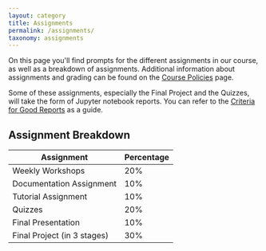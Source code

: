 ```yaml
---
layout: category
title: Assignments
permalink: /assignments/
taxonomy: assignments
---
```


On this page you'll find prompts for the different assignments in our course, as well as a breakdown of assignments. Additional information about assignments and grading can be found on the [Course Policies](/CIS241/policies/) page.

Some of these assignments, especially the Final Project and the Quizzes, will take the form of Jupyter notebook reports. You can refer to the [Criteria for Good Reports](/CIS241/criteria/) as a guide.

## Assignment Breakdown

Assignment|Percentage
---|--
Weekly Workshops|20%
Documentation Assignment|10%
Tutorial Assignment|10%
Quizzes|20%
Final Presentation|10%
Final Project (in 3 stages)|30%

